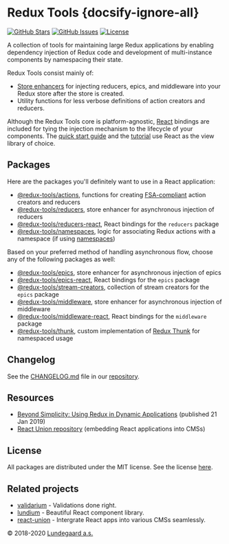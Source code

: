 # Redux Tools {docsify-ignore-all}

[![GitHub Stars](https://img.shields.io/github/stars/lundegaard/redux-tools)](https://github.com/lundegaard/redux-tools)
[![GitHub Issues](https://img.shields.io/github/issues/lundegaard/redux-tools?color=bada55)](https://github.com/lundegaard/redux-tools)
[![License](https://img.shields.io/badge/licence-MIT-ff69b4)](https://github.com/lundegaard/redux-tools)

A collection of tools for maintaining large Redux applications by enabling dependency injection of Redux code and development of multi-instance components by namespacing their state.

Redux Tools consist mainly of:

- [Store enhancers](https://github.com/reduxjs/redux/blob/master/docs/Glossary.md#store-enhancer) for injecting reducers, epics, and middleware into your Redux store after the store is created.
- Utility functions for less verbose definitions of action creators and reducers.

Although the Redux Tools core is platform-agnostic, [React](https://github.com/facebook/react/) bindings are included for tying the injection mechanism to the lifecycle of your components. The [quick start guide](/getting-started/quick-start) and the [tutorial](/tutorial/01-dependency-injection) use React as the view library of choice.

## Packages

Here are the packages you'll definitely want to use in a React application:

- [@redux-tools/actions](/packages/actions), functions for creating [FSA-compliant](https://github.com/redux-utilities/flux-standard-action) action creators and reducers
- [@redux-tools/reducers](/packages/reducers), store enhancer for asynchronous injection of reducers
- [@redux-tools/reducers-react](/packages/reducers-react), React bindings for the `reducers` package
- [@redux-tools/namespaces](/packages/namespaces), logic for associating Redux actions with a namespace (if using [namespaces](/tutorial/02-namespacing))

Based on your preferred method of handling asynchronous flow, choose any of the following packages as well:

- [@redux-tools/epics](/packages/epics), store enhancer for asynchronous injection of epics
- [@redux-tools/epics-react](/packages/epics-react), React bindings for the `epics` package
- [@redux-tools/stream-creators](/packages/stream-creators), collection of stream creators for the `epics` package
- [@redux-tools/middleware](/packages/middleware), store enhancer for asynchronous injection of middleware
- [@redux-tools/middleware-react](/packages/middleware-react), React bindings for the `middleware` package
- [@redux-tools/thunk](/packages/thunk), custom implementation of [Redux Thunk](https://github.com/reduxjs/redux-thunk) for namespaced usage

## Changelog

See the [CHANGELOG.md](https://github.com/lundegaard/redux-tools/blob/master/CHANGELOG.md) file in our [repository](https://github.com/lundegaard/redux-tools).

## Resources

- [Beyond Simplicity: Using Redux in Dynamic Applications](https://medium.com/@wafflepie/beyond-simplicity-using-redux-in-dynamic-applications-ae9e0aea928c) (published 21 Jan 2019)
- [React Union repository](https://github.com/lundegaard/react-union) (embedding React applications into CMSs)

## License

All packages are distributed under the MIT license. See the license [here](https://github.com/lundegaard/redux-tools/blob/master/LICENSE).

## Related projects

- [validarium](https://github.com/lundegaard/validarium) - Validations done right.
- [lundium](https://github.com/lundegaard/lundium) - Beautiful React component library.
- [react-union](https://github.com/lundegaard/react-union) - Intergrate React apps into various CMSs seamlessly.

© 2018-2020 [Lundegaard a.s.](http://lundegaard.eu)
